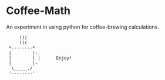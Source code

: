 # Coffee-Math
An experiment in using python for coffee-brewing calculations.

```
     )))
     (((
 *--------*
 |        |-.
 |        | |      Enjoy!
 |        |-
  \_____./
 '--------'    
```
